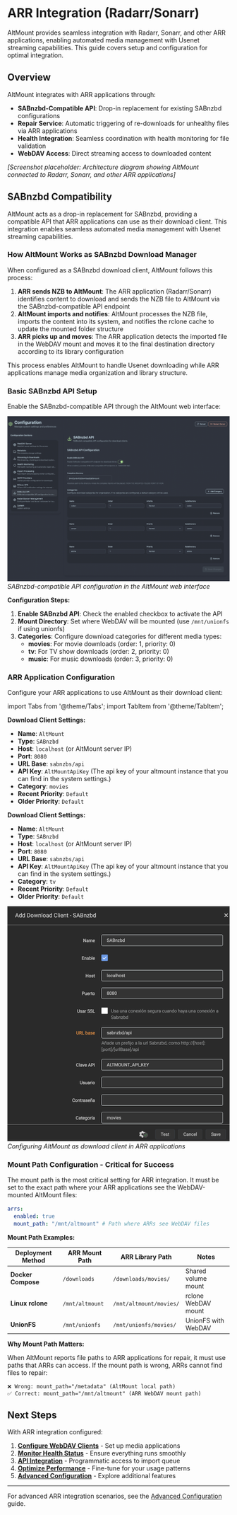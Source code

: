 # ARR Integration (Radarr/Sonarr)

AltMount provides seamless integration with Radarr, Sonarr, and other ARR applications, enabling automated media management with Usenet streaming capabilities. This guide covers setup and configuration for optimal integration.

## Overview

AltMount integrates with ARR applications through:

- **SABnzbd-Compatible API**: Drop-in replacement for existing SABnzbd configurations
- **Repair Service**: Automatic triggering of re-downloads for unhealthy files via ARR applications
- **Health Integration**: Seamless coordination with health monitoring for file validation
- **WebDAV Access**: Direct streaming access to downloaded content

_[Screenshot placeholder: Architecture diagram showing AltMount connected to Radarr, Sonarr, and other ARR applications]_

## SABnzbd Compatibility

AltMount acts as a drop-in replacement for SABnzbd, providing a compatible API that ARR applications can use as their download client. This integration enables seamless automated media management with Usenet streaming capabilities.

### How AltMount Works as SABnzbd Download Manager

When configured as a SABnzbd download client, AltMount follows this process:

1. **ARR sends NZB to AltMount**: The ARR application (Radarr/Sonarr) identifies content to download and sends the NZB file to AltMount via the SABnzbd-compatible API endpoint
2. **AltMount imports and notifies**: AltMount processes the NZB file, imports the content into its system, and notifies the rclone cache to update the mounted folder structure
3. **ARR picks up and moves**: The ARR application detects the imported file in the WebDAV mount and moves it to the final destination directory according to its library configuration

This process enables AltMount to handle Usenet downloading while ARR applications manage media organization and library structure.

### Basic SABnzbd API Setup

Enable the SABnzbd-compatible API through the AltMount web interface:

![SABnzbd Configuration](../../static/img/sabnzbd_config.png)
_SABnzbd-compatible API configuration in the AltMount web interface_

**Configuration Steps:**

1. **Enable SABnzbd API**: Check the enabled checkbox to activate the API
2. **Mount Directory**: Set where WebDAV will be mounted (use `/mnt/unionfs` if using unionfs)
3. **Categories**: Configure download categories for different media types:
   - **movies**: For movie downloads (order: 1, priority: 0)
   - **tv**: For TV show downloads (order: 2, priority: 0)
   - **music**: For music downloads (order: 3, priority: 0)

### ARR Application Configuration

Configure your ARR applications to use AltMount as their download client:

import Tabs from '@theme/Tabs';
import TabItem from '@theme/TabItem';

<Tabs>
<TabItem value="radarr" label="Radarr" default>

**Download Client Settings:**

- **Name**: `AltMount`
- **Type**: `SABnzbd`
- **Host**: `localhost` (or AltMount server IP)
- **Port**: `8080`
- **URL Base**: `sabnzbs/api`
- **API Key**: `AltMountApiKey` (The api key of your altmount instance that you can find in the system settings.)
- **Category**: `movies`
- **Recent Priority**: `Default`
- **Older Priority**: `Default`

</TabItem>
<TabItem value="sonarr" label="Sonarr">

**Download Client Settings:**

- **Name**: `AltMount`
- **Type**: `SABnzbd`
- **Host**: `localhost` (or AltMount server IP)
- **Port**: `8080`
- **URL Base**: `sabnzbs/api`
- **API Key**: `AltMountApiKey` (The api key of your altmount instance that you can find in the system settings.)
- **Category**: `tv`
- **Recent Priority**: `Default`
- **Older Priority**: `Default`

</TabItem>
</Tabs>

![ARR to AltMount Configuration](../../static/img/radarr_sabnzbd.png)
_Configuring AltMount as download client in ARR applications_

### Mount Path Configuration - Critical for Success

The mount path is the most critical setting for ARR integration. It must be set to the exact path where your ARR applications see the WebDAV-mounted AltMount files:

```yaml
arrs:
  enabled: true
  mount_path: "/mnt/altmount" # Path where ARRs see WebDAV files
```

**Mount Path Examples:**

| Deployment Method  | ARR Mount Path  | ARR Library Path        | Notes               |
| ------------------ | --------------- | ----------------------- | ------------------- |
| **Docker Compose** | `/downloads`    | `/downloads/movies/`    | Shared volume mount |
| **Linux rclone**   | `/mnt/altmount` | `/mnt/altmount/movies/` | rclone WebDAV mount |
| **UnionFS**        | `/mnt/unionfs`  | `/mnt/unionfs/movies/`  | UnionFS with WebDAV |

**Why Mount Path Matters:**

When AltMount reports file paths to ARR applications for repair, it must use paths that ARRs can access. If the mount path is wrong, ARRs cannot find files to repair:

```
❌ Wrong: mount_path="/metadata" (AltMount local path)
✅ Correct: mount_path="/mnt/altmount" (ARR WebDAV mount path)
```

## Next Steps

With ARR integration configured:

1. **[Configure WebDAV Clients](../usage/webdav-clients.md)** - Set up media applications
2. **[Monitor Health Status](../usage/health-monitoring.md)** - Ensure everything runs smoothly
3. **[API Integration](../api/endpoints.md)** - Programmatic access to import queue
4. **[Optimize Performance](streaming.md)** - Fine-tune for your usage patterns
5. **[Advanced Configuration](advanced.md)** - Explore additional features

---

For advanced ARR integration scenarios, see the [Advanced Configuration](advanced.md) guide.
